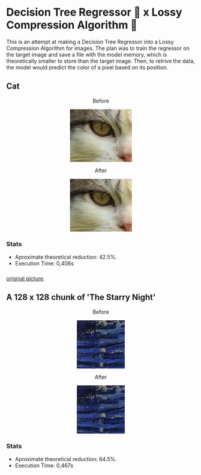 # Decision Tree Regressor 🌳 x Lossy Compression Algorithm 🧳

This is an attempt at making a Decision Tree Regressor into a Lossy Compression Algorithm for images. The plan was to train the regressor on the target image and save a file with the model memory, which is theoretically smaller to store than the target image. Then, to retrive the data, the model would predict the color of a pixel based on its position.

## Cat

<p align="center">Before</p>

<img style="display: block; margin: auto;" src="images/ex2.png">

<p align="center">After</p>

<img style="display: block; margin: auto;" src="images/result_cat.png">

### Stats
- Aproximate theoretical reduction: 42.5%.
- Execution Time: 0,406s

###

[original picture](https://pixabay.com/pt/photos/gato-gatinho-bicho-de-estima%C3%A7%C3%A3o-9125207/).
## A 128 x 128 chunk of 'The Starry Night'

<p align="center">Before</p>

<img style="display: block; margin: auto;" src="images/small_128.png">

<p align="center">After</p>

<img style="display: block; margin: auto;" src="images/result_128.png">

### Stats
- Aproximate theoretical reduction: 64.5%.
- Execution Time: 0,467s